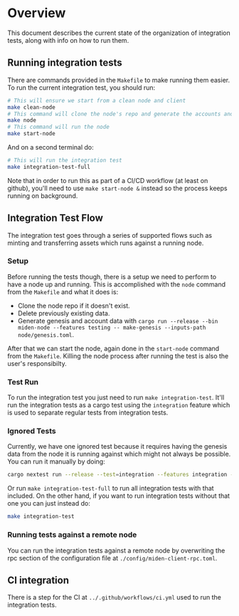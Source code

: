 # Overview

This document describes the current state of the organization of integration tests, along with info on how to run them.

## Running integration tests

There are commands provided in the `Makefile` to make running them easier. To run the current integration test, you should run:

```bash
# This will ensure we start from a clean node and client
make clean-node
# This command will clone the node's repo and generate the accounts and genesis files
make node
# This command will run the node
make start-node
```

And on a second terminal do:

```bash
# This will run the integration test 
make integration-test-full
```

Note that in order to run this as part of a CI/CD workflow (at least on github), you'll need to use `make start-node &` instead so the process keeps running on background.

## Integration Test Flow

The integration test goes through a series of supported flows such as minting and transferring assets which runs against a running node. 

### Setup

Before running the tests though, there is a setup we need to perform to have a node up and running. This is accomplished with the `node` command from the `Makefile` and what it does is:

- Clone the node repo if it doesn't exist.
- Delete previously existing data.
- Generate genesis and account data with `cargo run --release --bin miden-node --features testing -- make-genesis --inputs-path node/genesis.toml`.

After that we can start the node, again done in the `start-node` command from the `Makefile`. Killing the node process after running the test is also the user's responsibilty.

### Test Run

To run the integration test you just need to run `make integration-test`. It'll run the integration tests as a cargo test using the `integration` feature which is used to separate regular tests from integration tests.

### Ignored Tests

Currently, we have one ignored test because it requires having the genesis data
from the node it is running against which might not always be possible. You can
run it manually by doing:

```bash
cargo nextest run --release --test=integration --features integration --run-ignored ignored-only -- test_import_genesis_accounts_can_be_used_for_transactions
```

Or run `make integration-test-full` to run all integration tests with
that included. On the other hand, if you want to run integration tests without
that one you can just instead do:

```bash
make integration-test
```

### Running tests against a remote node

You can run the integration tests against a remote node by overwriting the rpc section of the configuration file at `./config/miden-client-rpc.toml`.

## CI integration

There is a step for the CI at `../.github/workflows/ci.yml` used to run the integration tests.
